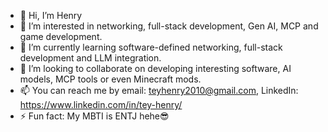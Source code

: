 - 👋 Hi, I’m Henry
- 👀 I’m interested in networking, full-stack development, Gen AI, MCP and game development.
- 🌱 I’m currently learning software-defined networking, full-stack development and LLM integration.
- 💞️ I’m looking to collaborate on developing interesting software, AI models, MCP tools or even Minecraft mods.
- 📫 You can reach me by email: teyhenry2010@gmail.com, LinkedIn: https://www.linkedin.com/in/tey-henry/
- ⚡ Fun fact: My MBTI is ENTJ hehe😎

<!---
THenryInGH/THenryInGH is a ✨ special ✨ repository because its `README.md` (this file) appears on your GitHub profile.
You can click the Preview link to take a look at your changes.
--->
